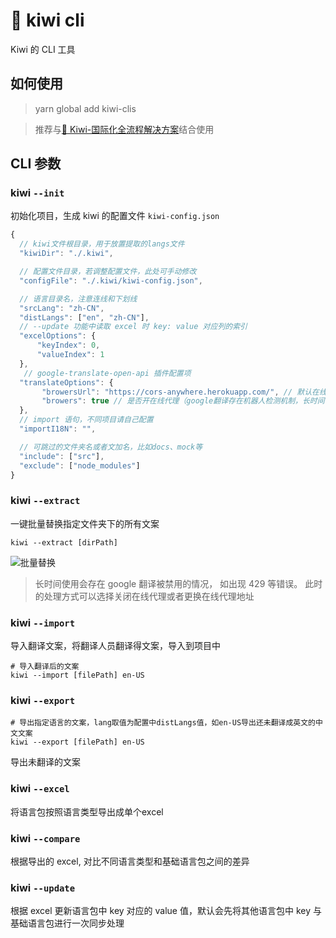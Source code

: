 # 🐤 kiwi cli

Kiwi 的 CLI 工具

## 如何使用

> yarn global add kiwi-clis



> 推荐与[🐤 Kiwi-国际化全流程解决方案](https://github.com/alibaba/kiwi)结合使用

## CLI 参数

### kiwi `--init`

初始化项目，生成 kiwi 的配置文件 `kiwi-config.json`

```js
{
  // kiwi文件根目录，用于放置提取的langs文件
  "kiwiDir": "./.kiwi",

  // 配置文件目录，若调整配置文件，此处可手动修改
  "configFile": "./.kiwi/kiwi-config.json",

  // 语言目录名，注意连线和下划线
  "srcLang": "zh-CN",
  "distLangs": ["en", "zh-CN"],
  // --update 功能中读取 excel 时 key: value 对应列的索引
  "excelOptions": {
      "keyIndex": 0,
      "valueIndex": 1
  },
   // google-translate-open-api 插件配置项
  "translateOptions": {
       "browersUrl": "https://cors-anywhere.herokuapp.com/", // 默认在线代理地址
       "browers": true // 是否开在线代理（google翻译存在机器人检测机制，长时间使用会被禁用）
  },
  // import 语句，不同项目请自己配置
  "importI18N": "",

  // 可跳过的文件夹名或者文加名，比如docs、mock等
  "include": ["src"],
  "exclude": ["node_modules"]
}
```



### kiwi `--extract`

一键批量替换指定文件夹下的所有文案

```shell script
kiwi --extract [dirPath]
```

![批量替换](https://raw.githubusercontent.com/alibaba/kiwi/master/kiwi-cli/public/extract.gif)



> 长时间使用会存在 google 翻译被禁用的情况， 如出现 429 等错误。 此时的处理方式可以选择关闭在线代理或者更换在线代理地址



### kiwi `--import`

导入翻译文案，将翻译人员翻译得文案，导入到项目中

```shell script
# 导入翻译后的文案
kiwi --import [filePath] en-US
```



### kiwi `--export`

```
# 导出指定语言的文案，lang取值为配置中distLangs值，如en-US导出还未翻译成英文的中文文案
kiwi --export [filePath] en-US
```

导出未翻译的文案



### kiwi `--excel`

将语言包按照语言类型导出成单个excel



### kiwi `--compare`

根据导出的 excel, 对比不同语言类型和基础语言包之间的差异



### kiwi  `--update`

根据 excel 更新语言包中 key 对应的 value 值，默认会先将其他语言包中 key 与基础语言包进行一次同步处理

